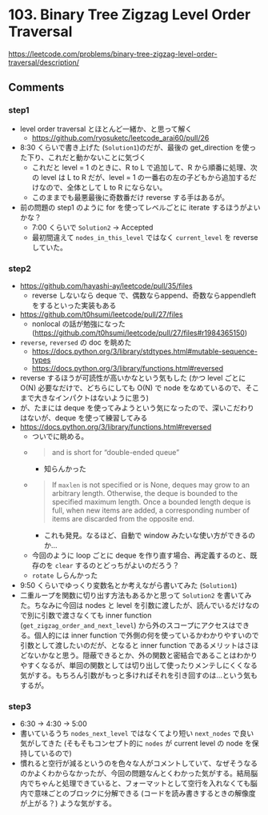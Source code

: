 # 103. Binary Tree Zigzag Level Order Traversal

https://leetcode.com/problems/binary-tree-zigzag-level-order-traversal/description/

## Comments

### step1

*   level order traversal とほとんど一緒か、と思って解く
    *   https://github.com/ryosuketc/leetcode_arai60/pull/26
*   8:30 くらいで書き上げた (`Solution1`)のだが、最後の get_direction を使った下り、これだと動かないことに気づく
    *   これだと level = 1 のときに、R to L で追加して、R から順番に処理、次の level は L to R だが、level = 1 の一番右の左の子どもから追加するだけなので、全体として L to R にならない。
    *   このままでも最悪最後に奇数番だけ reverse する手はあるが。
*   前の問題の step1 のように for を使ってレベルごとに iterate するほうがよいかな？
    *   7:00 くらいで `Solution2` -> Accepted
    *   最初間違えて `nodes_in_this_level` ではなく `current_level` を reverse していた。

### step2

*   https://github.com/hayashi-ay/leetcode/pull/35/files
    *   reverse しないなら deque で、偶数ならappend、奇数ならappendleftをするといった実装もある
*   https://github.com/t0hsumi/leetcode/pull/27/files
    *   nonlocal の話が勉強になった (https://github.com/t0hsumi/leetcode/pull/27/files#r1984365150)
*   `reverse`, `reversed` の doc を眺めた
    *   https://docs.python.org/3/library/stdtypes.html#mutable-sequence-types
    *   https://docs.python.org/3/library/functions.html#reversed
*   reverse するほうが可読性が高いかなという気もした (かつ level ごとに O(N) 必要なだけで、どちらにしても O(N) で node をなめているので、そこまで大きなインパクトはないように思う)
*   が、たまには deque を使ってみようという気になったので、深いこだわりはないが、deque を使って練習してみる
*   https://docs.python.org/3/library/functions.html#reversed
    *   ついでに眺める。
    *   > and is short for “double-ended queue”
        *   知らんかった
    *   > If `maxlen` is not specified or is None, deques may grow to an arbitrary length. Otherwise, the deque is bounded to the specified maximum length. Once a bounded length deque is full, when new items are added, a corresponding number of items are discarded from the opposite end.
        *    これも発見。なるほど、自動で window みたいな使い方ができるのか…
    *   今回のように loop ごとに deque を作り直す場合、再定義するのと、既存のを `clear` するのとどっちがよいのだろう？
    *   `rotate` しらんかった
*   9:50 くらいでゆっくり変数名とか考えながら書いてみた (`Solution1`)
*   二重ループを関数に切り出す方法もあるかと思って `Solution2` を書いてみた。ちなみに今回は nodes と level を引数に渡したが、読んでいるだけなので別に引数で渡さなくても inner function (`get_zigzag_order_and_next_level`) から外のスコープにアクセスはできる。個人的には inner function で外側の何を使っているかわかりやすいので引数として渡したいのだが、となると inner function であるメリットはさほどないかなと思う。隠蔽できるとか、外の関数と密結合であることはわかりやすくなるが、単回の関数としては切り出して使ったりメンテしにくくなる気がする。もちろん引数がもっと多ければそれを引き回すのは…という気もするが。

### step3

*   6:30 -> 4:30 -> 5:00
*   書いているうち `nodes_next_level` ではなくてより短い `next_nodes` で良い気がしてきた (そもそもコンセプト的に `nodes` が current level の node を保持しているので)
*   慣れると空行が減るというのを色々な人がコメントしていて、なぜそうなるのかよくわからなかったが、今回の問題なんとくわかった気がする。結局脳内でちゃんと処理できていると、フォーマットとして空行を入れなくても脳内で意味ごとのブロックに分解できる (コードを読み書きするときの解像度が上がる？) ような気がする。

